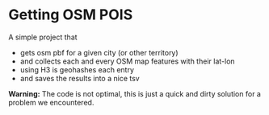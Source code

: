 # Getting OSM POIS

A simple project that
- gets osm pbf for a given city (or other territory)
- and collects each and every OSM map features with
their lat-lon
- using H3 is geohashes each entry
- and saves the results into a nice tsv

**Warning:** The code is not optimal, this is just a 
quick and dirty solution for a problem we encountered.